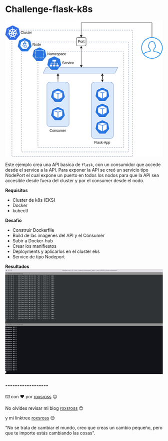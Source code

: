 # Challenge-flask-k8s

![](docs/Diagrama.png)

Este ejemplo crea una API basica de `flask`, con un consumidor que accede desde el service a la API. 
Para exponer la API se creó un servicio tipo NodePort el cual expone un puerto en todos los nodos para que la API sea accesible desde fuera del cluster y por el consumer desde el nodo.

**Requisitos**

- Cluster de k8s (EKS)
- Docker
- kubectl

**Desafío**

- Construir Dockerfile
- Build  de las imagenes del API y el Consumer
- Subir a Docker-hub
- Crear los manifiestos
- Deployments y aplicarlos en el cluster eks
- Service de tipo Nodeport


**Resultados**
![](docs/Resultado.png)


### ------------------

⌨️ con ❤️ por [roxsross](https://github.com/roxsross) 😊

No olvides revisar mi blog [roxsross](https://blog.295devops.com) 😊

y mi linktree [roxsross](https://roxs.295devops.com) 😊

"No se trata de cambiar el mundo, creo que creas un cambio pequeño, pero que te importe estás cambiando las cosas".

